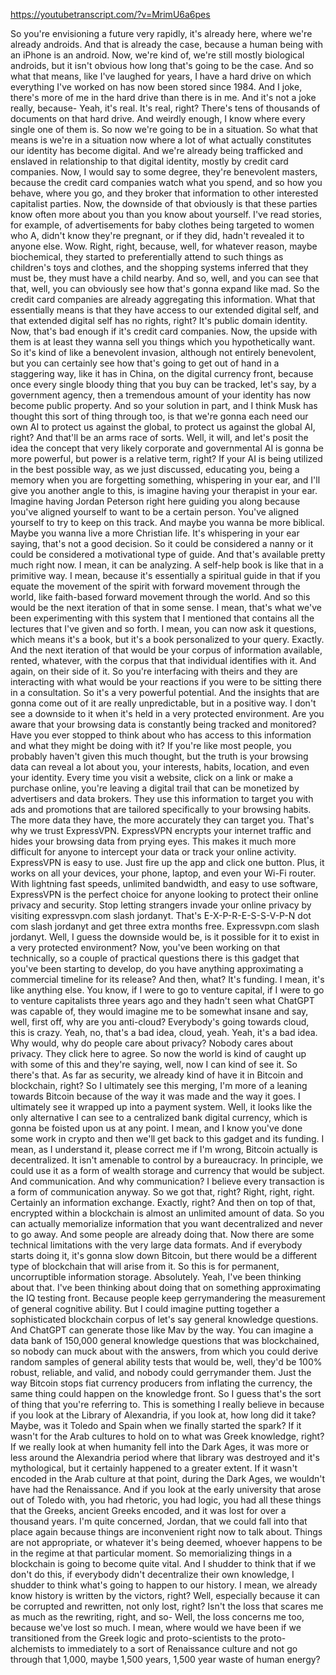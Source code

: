 https://youtubetranscript.com/?v=MrimU6a6pes

 So you're envisioning a future very rapidly, it's already here, where we're already androids. And that is already the case, because a human being with an iPhone is an android. Now, we're kind of, we're still mostly biological androids, but it isn't obvious how long that's going to be the case. And so what that means, like I've laughed for years, I have a hard drive on which everything I've worked on has now been stored since 1984. And I joke, there's more of me in the hard drive than there is in me. And it's not a joke really, because- Yeah, it's real. It's real, right? There's tens of thousands of documents on that hard drive. And weirdly enough, I know where every single one of them is. So now we're going to be in a situation. So what that means is we're in a situation now where a lot of what actually constitutes our identity has become digital. And we're already being trafficked and enslaved in relationship to that digital identity, mostly by credit card companies. Now, I would say to some degree, they're benevolent masters, because the credit card companies watch what you spend, and so how you behave, where you go, and they broker that information to other interested capitalist parties. Now, the downside of that obviously is that these parties know often more about you than you know about yourself. I've read stories, for example, of advertisements for baby clothes being targeted to women who A, didn't know they're pregnant, or if they did, hadn't revealed it to anyone else. Wow. Right, right, because, well, for whatever reason, maybe biochemical, they started to preferentially attend to such things as children's toys and clothes, and the shopping systems inferred that they must be, they must have a child nearby. And so, well, and you can see that that, well, you can obviously see how that's gonna expand like mad. So the credit card companies are already aggregating this information. What that essentially means is that they have access to our extended digital self, and that extended digital self has no rights, right? It's public domain identity. Now, that's bad enough if it's credit card companies. Now, the upside with them is at least they wanna sell you things which you hypothetically want. So it's kind of like a benevolent invasion, although not entirely benevolent, but you can certainly see how that's going to get out of hand in a staggering way, like it has in China, on the digital currency front, because once every single bloody thing that you buy can be tracked, let's say, by a government agency, then a tremendous amount of your identity has now become public property. And so your solution in part, and I think Musk has thought this sort of thing through too, is that we're gonna each need our own AI to protect us against the global, to protect us against the global AI, right? And that'll be an arms race of sorts. Well, it will, and let's posit the idea the concept that very likely corporate and governmental AI is gonna be more powerful, but power is a relative term, right? If your AI is being utilized in the best possible way, as we just discussed, educating you, being a memory when you are forgetting something, whispering in your ear, and I'll give you another angle to this, is imagine having your therapist in your ear. Imagine having Jordan Peterson right here guiding you along because you've aligned yourself to want to be a certain person. You've aligned yourself to try to keep on this track. And maybe you wanna be more biblical. Maybe you wanna live a more Christian life. It's whispering in your ear saying, that's not a good decision. So it could be considered a nanny or it could be considered a motivational type of guide. And that's available pretty much right now. I mean, it can be analyzing. A self-help book is like that in a primitive way. I mean, because it's essentially a spiritual guide in that if you equate the movement of the spirit with forward movement through the world, like faith-based forward movement through the world. And so this would be the next iteration of that in some sense. I mean, that's what we've been experimenting with this system that I mentioned that contains all the lectures that I've given and so forth. I mean, you can now ask it questions, which means it's a book, but it's a book personalized to your query. Exactly. And the next iteration of that would be your corpus of information available, rented, whatever, with the corpus that that individual identifies with it. And again, on their side of it. So you're interfacing with theirs and they are interacting with what would be your reactions if you were to be sitting there in a consultation. So it's a very powerful potential. And the insights that are gonna come out of it are really unpredictable, but in a positive way. I don't see a downside to it when it's held in a very protected environment. Are you aware that your browsing data is constantly being tracked and monitored? Have you ever stopped to think about who has access to this information and what they might be doing with it? If you're like most people, you probably haven't given this much thought, but the truth is your browsing data can reveal a lot about you, your interests, habits, location, and even your identity. Every time you visit a website, click on a link or make a purchase online, you're leaving a digital trail that can be monetized by advertisers and data brokers. They use this information to target you with ads and promotions that are tailored specifically to your browsing habits. The more data they have, the more accurately they can target you. That's why we trust ExpressVPN. ExpressVPN encrypts your internet traffic and hides your browsing data from prying eyes. This makes it much more difficult for anyone to intercept your data or track your online activity. ExpressVPN is easy to use. Just fire up the app and click one button. Plus, it works on all your devices, your phone, laptop, and even your Wi-Fi router. With lightning fast speeds, unlimited bandwidth, and easy to use software, ExpressVPN is the perfect choice for anyone looking to protect their online privacy and security. Stop letting strangers invade your online privacy by visiting expressvpn.com slash jordanyt. That's E-X-P-R-E-S-S-V-P-N dot com slash jordanyt and get three extra months free. Expressvpn.com slash jordanyt. Well, I guess the downside would be, is it possible for it to exist in a very protected environment? Now, you've been working on that technically, so a couple of practical questions there is this gadget that you've been starting to develop, do you have anything approximating a commercial timeline for its release? And then, what? It's funding. I mean, it's like anything else. You know, if I were to go to venture capital, if I were to go to venture capitalists three years ago and they hadn't seen what ChatGPT was capable of, they would imagine me to be somewhat insane and say, well, first off, why are you anti-cloud? Everybody's going towards cloud, this is crazy. Yeah, no, that's a bad idea, cloud, yeah. Yeah, it's a bad idea. Why would, why do people care about privacy? Nobody cares about privacy. They click here to agree. So now the world is kind of caught up with some of this and they're saying, well, now I can kind of see it. So there's that. As far as security, we already kind of have it in Bitcoin and blockchain, right? So I ultimately see this merging, I'm more of a leaning towards Bitcoin because of the way it was made and the way it goes. I ultimately see it wrapped up into a payment system. Well, it looks like the only alternative I can see to a centralized bank digital currency, which is gonna be foisted upon us at any point. I mean, and I know you've done some work in crypto and then we'll get back to this gadget and its funding. I mean, as I understand it, please correct me if I'm wrong, Bitcoin actually is decentralized. It isn't amenable to control by a bureaucracy. In principle, we could use it as a form of wealth storage and currency that would be subject. And communication. And why communication? I believe every transaction is a form of communication anyway. So we got that, right? Right, right, right. Certainly an information exchange. Exactly, right? And then on top of that, encrypted within a blockchain is almost an unlimited amount of data. So you can actually memorialize information that you want decentralized and never to go away. And some people are already doing that. Now there are some technical limitations with the very large data formats. And if everybody starts doing it, it's gonna slow down Bitcoin, but there would be a different type of blockchain that will arise from it. So this is for permanent, uncorruptible information storage. Absolutely. Yeah, I've been thinking about that. I've been thinking about doing that on something approximating the IQ testing front. Because people keep gerrymandering the measurement of general cognitive ability. But I could imagine putting together a sophisticated blockchain corpus of let's say general knowledge questions. And ChatGPT can generate those like Mav by the way. You can imagine a data bank of 150,000 general knowledge questions that was blockchained, so nobody can muck about with the answers, from which you could derive random samples of general ability tests that would be, well, they'd be 100% robust, reliable, and valid, and nobody could gerrymander them. Just the way Bitcoin stops fiat currency producers from inflating the currency, the same thing could happen on the knowledge front. So I guess that's the sort of thing that you're referring to. This is something I really believe in because if you look at the Library of Alexandria, if you look at, how long did it take? Maybe, was it Toledo and Spain when we finally started the spark? If it wasn't for the Arab cultures to hold on to what was Greek knowledge, right? If we really look at when humanity fell into the Dark Ages, it was more or less around the Alexandria period where that library was destroyed and it's mythological, but it certainly happened to a greater extent. If it wasn't encoded in the Arab culture at that point, during the Dark Ages, we wouldn't have had the Renaissance. And if you look at the early university that arose out of Toledo with, you had rhetoric, you had logic, you had all these things that the Greeks, ancient Greeks encoded, and it was lost for over a thousand years. I'm quite concerned, Jordan, that we could fall into that place again because things are inconvenient right now to talk about. Things are not appropriate, or whatever it's being deemed, whoever happens to be in the regime at that particular moment. So memorializing things in a blockchain is going to become quite vital. And I shudder to think that if we don't do this, if everybody didn't decentralize their own knowledge, I shudder to think what's going to happen to our history. I mean, we already know history is written by the victors, right? Well, especially because it can be corrupted and rewritten, not only lost, right? Isn't the loss that scares me as much as the rewriting, right, and so- Well, the loss concerns me too, because we've lost so much. I mean, where would we have been if we transitioned from the Greek logic and proto-scientists to the proto-alchemists to immediately to a sort of Renaissance culture and not go through that 1,000, maybe 1,500 years, 1,500 year waste of human energy?